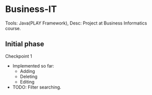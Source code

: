 # Business-IT
Tools: Java(PLAY Framework), Desc: Project at Business Informatics course.

## Initial phase
Checkpoint 1
  - Implemented so far:
    - Adding
    - Deleting
    - Editing
  - TODO: Filter searching.
